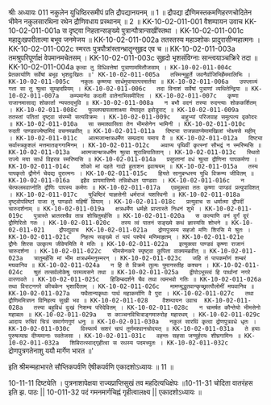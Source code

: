 श्रीः
अध्यायः 011
नकुलेन युधिष्ठिरसमीपं प्रति द्रौपद्यानयनम् ॥ 1 ॥ द्रौपद्या द्रौणिमस्तकमणिहरणचोदितेन भीमेन नकुलसारथिना रथेन द्रौणिवधाय प्रस्थानम् ॥ 2 ॥
KK-10-02-011-001	वैशम्पायन उवाच 
KK-10-02-011-001a	स दृष्ट्वा निहतान्सङ्ख्ये पुत्रान्पौत्रान्सखींस्तथा ।
KK-10-02-011-001c	महादुःखपरीतात्मा बभूव जनमेजय ॥
KK-10-02-011-002a	ततस्तस्य महाञ्शोकः प्रादुरासीन्महात्मनः ।
KK-10-02-011-002c	स्मरतः पुत्रपौत्रांस्तान्भ्रातॄन्सुहृद एव च ॥
KK-10-02-011-003a	तमश्रुपरिपूर्णाक्षं वेपमानमचेतसम् ।
KK-10-02-011-003c	सुहृदो भृशसंविग्नाः सान्त्वयाञ्चक्रिरे तदा ॥
KK-10-02-011-004a	`कृत्वा तु विधिवत्तेषां पुत्राणाममितौजसाम् ।
KK-10-02-011-004c	प्रेतकार्याणि सर्वेषां बभूव भृशदुःखितः ॥'
KK-10-02-011-005a	तस्मिन्मुहूर्ते जवनैर्वाजिभिर्हेममालिभिः ।
KK-10-02-011-005c	नकुलः कृष्णया सार्धमुपायात्परमार्तया ॥
KK-10-02-011-006a	उपप्लाव्यं गता सा तु श्रुत्वा सुमहदप्रियम् ।
KK-10-02-011-006c	तदा विनाशं सर्वेषां पुत्राणां व्यथितेन्द्रिया ॥
KK-10-02-011-007a	कम्पमानेव कदली वातेनाभिसमीरिता ।
KK-10-02-011-007c	कृष्णा राजानमासाद्य शोकार्ता न्यपतद्भुवि ॥
KK-10-02-011-008a	न बभौ वदनं तस्या रुदन्त्याः शोककर्शितम् ।
KK-10-02-011-008c	फुल्लपद्मपलाशाक्ष्या मेघावृत इवोडुराट् ॥
KK-10-02-011-009a	ततस्तां पतितां दृष्ट्वा संरम्भी सत्यविक्रमः ।
KK-10-02-011-009c	बाहुभ्यां परिजग्राह समुत्पत्य वृकोदरः ॥
KK-10-02-011-010a	सा समाश्वासिता तेन भीमसेनेन भामिनी ।
KK-10-02-011-010c	रुदती पाण्डवज्येष्ठमिदं वचनमब्रवीत् ॥
KK-10-02-011-011a	दिष्ट्या राजन्नवाप्येमामखिलां भोक्ष्यसे महीम् ।
KK-10-02-011-011c	आत्मजान्क्षत्रधर्मेण सम्प्रदाय यमाय वै ॥
KK-10-02-011-012a	दिष्ट्या सर्वास्त्रकुशलं मत्तमातङ्गगामिनम् ।
KK-10-02-011-012c	अवाप्य पृथिवीं कृत्स्नां सौभद्रं न स्मरिष्यसि ॥
KK-10-02-011-013a	आत्मजान्क्षत्रधर्मेण श्रुत्वा शूरान्निपातितान् ।
KK-10-02-011-013c	स्थितो राज्ये मया सार्धं विहरन्न स्मरिष्यसि ॥
KK-10-02-011-014a	प्रसुप्तानां वधं श्रुत्वा द्रौणिना पापकर्मणा ।
KK-10-02-011-014c	शोको मां दहते गाढो हुताशन इवाश्रयम् ॥
KK-10-02-011-015a	तस्य पापकृतो द्रौणेर्न चेदद्य दुरात्मनः ।
KK-10-02-011-015c	हियते सानुबन्धस्य युधि विक्रम्य जीवितम् ॥
KK-10-02-011-016a	इहैव प्रायमासिष्ये तन्निबोधत पाण्डवाः ।
KK-10-02-011-016c	न चेत्फलमवाप्नोति द्रौणिः पापस्य कर्मणः ॥
KK-10-02-011-017a	एवमुक्त्वा ततः कृष्णा पाण्डवं प्रत्युपाविशत् ।
KK-10-02-011-017c	युधिष्ठिरं याज्ञसेनी धर्मराजं यशस्विनी ॥
KK-10-02-011-018a	दृष्ट्वोपविष्टां राजा तु पाण्डवो महिषीं प्रियाम् ।
KK-10-02-011-018c	प्रत्युवाच स धर्मात्मा द्रौपदीं चारुदर्शनाम् ॥
KK-10-02-011-019a	क्षत्रधर्मेण धर्मज्ञे प्राप्तास्ते निधनं शुभे ।
KK-10-02-011-019c	पुत्रास्ते भ्रातरश्चैव तान्न शोचितुमर्हसि ॥
KK-10-02-011-020a	स कल्याणि वनं दुर्गं दूरं द्रौणिरितो गतः ।
KK-10-02-011-020c	तस्य त्वं पातनं सङ्ख्ये कथं ज्ञास्यसि शोभने ॥
KK-10-02-011-021	द्रौपद्युवाच 
KK-10-02-011-021a	द्रोणपुत्रस्य सहजो मणिः शिरसि मे श्रुतः ।
KK-10-02-011-021c	निहत्य सङ्ख्ये तं पापं पश्येयं मणिमाहृतम् ।
KK-10-02-011-021e	द्रौणेः शिरस उत्कृत्य जीवेयमिति मे मतिः ॥
KK-10-02-011-022a	इत्युक्त्वा पाण्डवं कृष्णा राजानं चारुदर्शना ।
KK-10-02-011-022c	भीमसेनकरे स्पृष्ट्वा कुपिता वाक्यमब्रवीत् ॥
KK-10-02-011-023a	त्रातुमर्हसि मां भीम क्षत्रधर्ममनुस्मरन् ।
KK-10-02-011-023c	जहि तं पापकर्माणं शम्बरं मघवानिव ॥
KK-10-02-011-024a	न हि ते विक्रमे तुल्यः पुमानस्तीह कश्चन ।
KK-10-02-011-024c	श्रुतं तत्सर्वलोकेषु परमव्यसने तथा ॥
KK-10-02-011-025a	द्वीपोऽभूस्त्वं हि पार्थानां नगरे वारणावते ।
KK-10-02-011-025c	हिडिम्बदर्शने चैव तथा त्वमभवो गतिः ॥
KK-10-02-011-026a	तथा विराटनगरे कीचकेन भृशार्दिताम् ।
KK-10-02-011-026c	मामप्युद्धृतवान्कृच्छ्रात्पौलोमीं मघवानिव ॥
KK-10-02-011-027a	यथैतान्यकृथाः पार्थ महाकर्माणि वै पुरा ।
KK-10-02-011-027c	तथा द्रौणिममित्रघ्न विनिहत्य सुखी भव ॥
KK-10-02-011-028	वैशम्पायन उवाच 
KK-10-02-011-028a	तस्या बहुविधं दुःखं निशम्य परिदेवितम् ।
KK-10-02-011-028c	न चामर्षत कौन्तेयो भीमसेनो महाबलः ॥
KK-10-02-011-029a	स काञ्चनविचित्राङ्गमारुरोह महारथम् ।
KK-10-02-011-029c	आदाय रुचिरं चित्रं समार्गणगुणं धनुः ॥
KK-10-02-011-030a	नकुलं सारथिं कृत्वा द्रोणपुत्रवधे धृतः ।
KK-10-02-011-030c	विस्फार्य सशरं चापं तूर्णमश्वानचोदयत् ॥
KK-10-02-011-031a	ते हयाः पुरुषव्याघ्र दीप्यमानाः स्वतेजसा ।
KK-10-02-011-031c	वहन्तः सहसा जग्मुर्हरयः शीघ्रगामिनः ॥
KK-10-02-011-032a	शिबिरात्स्वाद्गृहीत्वा स रथस्य पदमच्युतः ।
KK-10-02-011-032c	`द्रोणपुत्रगतेनाशु ययौ मार्गेण भारत ॥'

इति श्रीमन्महाभारते सौप्तिकपर्वणि ऐषीकपर्वणि एकादशोऽध्यायः ॥ 11 ॥

10-11-11 दिष्ट्येति । पुत्रनाशापेक्षया राज्यप्राप्तिसुखं तव महदित्यधिक्षेपः ॥10-11-31 चोदिता वातरंहस इति झ. पाठः || 10-011-32 पदं गमनमार्गचिह्नं गृहीत्वालक्ष्य || एकादशोऽध्यायः ॥
